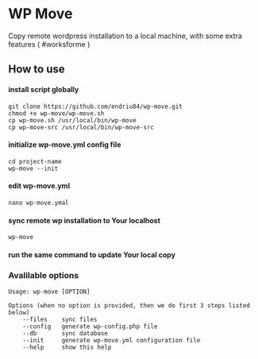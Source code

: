 # WP Move

Copy remote wordpress installation to a local machine, with some extra features ( #worksforme )

## How to use

#### install script globally
```
git clone https://github.com/endriu84/wp-move.git
chmod +x wp-move/wp-move.sh
cp wp-move.sh /usr/local/bin/wp-move
cp wp-move-src /usr/local/bin/wp-move-src
```
#### initialize wp-move.yml config file
```
cd project-name
wp-move --init
```

#### edit wp-move.yml
```
nano wp-move.ymal
```
#### sync remote wp installation to Your localhost
```
wp-move
```
#### run the same command to update Your local copy

### Avalilable options

```
Usage: wp-move [OPTION]

Options (when no option is provided, then we do first 3 steps listed below)
    --files    sync files
    --config   generate wp-config.php file
    --db       sync database
    --init     generate wp-move.yml configuration file
    --help     show this help
```
